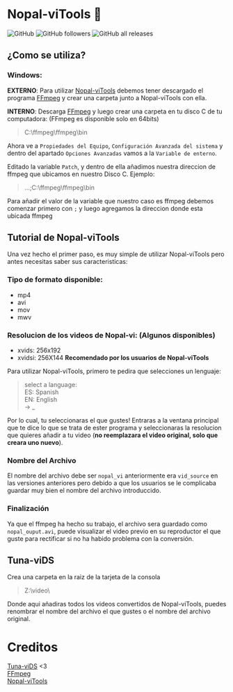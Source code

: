 # Nopal-viTools 🌵
![GitHub](https://img.shields.io/github/license/nopal-vi/nopal-vitools?color=r&logo=i) ![GitHub followers](https://img.shields.io/github/followers/nopal-vi?color=r) ![GitHub all releases](https://img.shields.io/github/downloads/nopal-vi/nopal-vitools/total?color=r)
## ¿Como se utiliza?
### Windows:
**EXTERNO**: Para utilizar [Nopal-viTools](https://github.com/Nopal-vi/Nopal-viTools) debemos tener descargado el programa [FFmpeg](https://mega.nz/file/b4p01C4b#jXOvdNONX7SJgGLyxRiDEItVAMsglSemp5BR0qr4Kko) y crear una carpeta junto a Nopal-viTools con ella.

**INTERNO**: Descarga [FFmpeg](https://github.com/BtbN/FFmpeg-Builds/releases) y luego crear una carpeta en tu disco C de tu computadora: (FFmpeg es disponible solo en 64bits)

> C:\ffmpeg\ffmpeg\bin

Ahora ve a `Propiedades del Equipo`, `Configuración Avanzada del sistema` y dentro del apartado `Opciones Avanzadas` vamos a la `Variable de enterno`.

Editado la variable `Patch`, y dentro de ella añadimos nuestra direccion de ffmpeg que ubicamos en nuestro Disco C. Ejemplo:

> ...;C:\ffmpeg\ffmpeg\bin

Para añadir el valor de la variable que nuestro caso es ffmpeg debemos comenzar primero con `;` y luego agregamos la direccion donde esta ubicada ffmpeg

## Tutorial de Nopal-viTools
Una vez hecho el primer paso, es muy simple de utilizar Nopal-viTools pero antes necesitas saber sus caracteristicas:

### Tipo de formato disponible:
- mp4
- avi
- mov
- mwv
### Resolucion de los videos de Nopal-vi: (Algunos disponibles)
- xvids: 256x192
- xvidsi: 256X144 **Recomendado por los usuarios de Nopal-viTools**

Para utilizar Nopal-viTools, primero te pedira que selecciones un lenguaje:

> select a language: \
ES: Spanish \
EN: English \
-> _

Por lo cual, tu seleccionaras el que gustes! Entraras a la ventana principal que te dice lo que se trata de ester programa y seleccionaras la resolucion que quieres añadir a tu video (**no reemplazara el video original, solo que creara uno nuevo**).

### Nombre del Archivo
El nombre del archivo debe ser `nopal_vi` anteriormente era `vid_source` en las versiones anteriores pero debido a que los usuarios se le complicaba guardar muy bien el nombre del archivo introduccido.

### Finalización
Ya que el ffmpeg ha hecho su trabajo, el archivo sera guardado como `nopal_ouput.avi`, puede visualizar el video previo en su reproductor el que guste para rectificar si no ha habido problema con la conversión.

## Tuna-viDS
Crea una carpeta en la raiz de la tarjeta de la consola
> Z:\video\

Donde aqui añadiras todos los videos convertidos de Nopal-viTools, puedes renombrar el nombre del archivo el que gustes o el nombre del archivo original.

# Creditos
[Tuna-viDS](https://github.com/chishm/tuna-vids) <3 \
[FFmpeg](https://ffmpeg.org/) \
[Nopal-viTools](https://github.com/Nopal-vi/Nopal-viTools)
